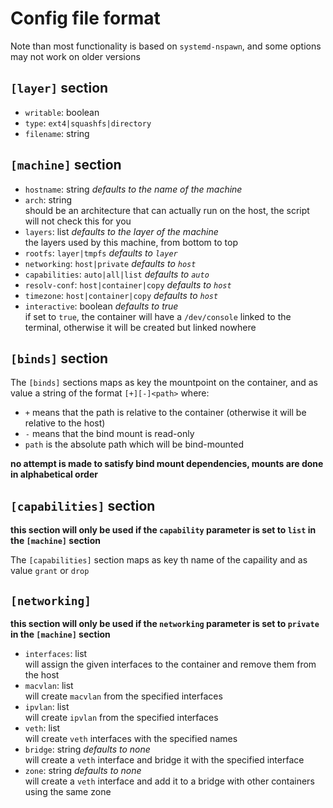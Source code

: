 # Config file format
Note than most functionality is based on `systemd-nspawn`, and some options may not work on older versions

## `[layer]` section
- `writable`: boolean  
- `type`: `ext4|squashfs|directory`  
- `filename`: string

## `[machine]` section
- `hostname`: string *defaults to the name of the machine*
- `arch`: string  
	should be an architecture that can actually run on the host, the script will not check this for you
- `layers`: list *defaults to the layer of the machine*  
	the layers used by this machine, from bottom to top
- `rootfs`: `layer|tmpfs` *defaults to `layer`*
- `networking`: `host|private` *defaults to `host`*
- `capabilities`: `auto|all|list` *defaults to `auto`*
- `resolv-conf`: `host|container|copy` *defaults to `host`*
- `timezone`: `host|container|copy` *defaults to `host`*
- `interactive`: boolean *defaults to true*  
	if set to `true`, the container will have a `/dev/console` linked to the terminal, otherwise it will be created but linked nowhere

## `[binds]` section
The `[binds]` sections maps as key the mountpoint on the container, and as value a string of the format `[+][-]<path>` where:
- `+` means that the path is relative to the container (otherwise it will be relative to the host)
- `-` means that the bind mount is read-only
- `path` is the absolute path which will be bind-mounted

**no attempt is made to satisfy bind mount dependencies, mounts are done in alphabetical order**

## `[capabilities]` section
**this section will only be used if the `capability` parameter is set to `list` in the `[machine]` section**

The `[capabilities]` section maps as key th name of the capaility and as value `grant` or `drop`

## `[networking]`
**this section will only be used if the `networking` parameter is set to `private` in the `[machine]` section**

- `interfaces`: list  
	will assign the given interfaces to the container and remove them from the host
- `macvlan`: list  
	will create `macvlan` from the specified interfaces
- `ipvlan`: list  
	will create `ipvlan` from the specified interfaces
- `veth`: list  
	will create `veth` interfaces with the specified names
- `bridge`: string *defaults to none*  
	will create a `veth` interface and bridge it with the specified interface
- `zone`: string *defaults to none*  
	will create a `veth` interface and add it to a bridge with other containers using the same zone